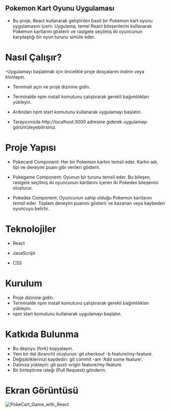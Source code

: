 ## Pokemon Kart Oyunu Uygulaması

- Bu proje, React kullanarak geliştirilen basit bir Pokemon kart oyunu uygulamasını içerir. Uygulama, temel React bileşenlerini kullanarak Pokemon kartlarını gösterir ve rastgele seçilmiş iki oyuncunun karşılaştığı bir oyun turunu simüle eder.

# Nasıl Çalışır?

-Uygulamayı başlatmak için öncelikle proje dosyalarını indirin veya klonlayın.

- Terminali açın ve proje dizinine gidin.

- Terminalde npm install komutunu çalıştırarak gerekli bağımlılıkları yükleyin.

- Ardından npm start komutunu kullanarak uygulamayı başlatın.

- Tarayıcınızda http://localhost:3000 adresine giderek uygulamayı görüntüleyebilirsiniz.

# Proje Yapısı

- Pokecard Component: Her bir Pokemon kartını temsil eder. Kartın adı, tipi ve deneyim puanı gibi verileri gösterir.

- Pokegame Component: Oyunun bir turunu temsil eder. Bu bileşen, rastgele seçilmiş iki oyuncunun kartlarını içeren iki Pokedex bileşenini oluşturur.

- Pokedex Component: Oyuncunun sahip olduğu Pokemon kartlarını temsil eder. Toplam deneyim puanını gösterir ve kazanan veya kaybeden oyuncuyu belirtir.

# Teknolojiler

- React

- JavaScript

- CSS

# Kurulum

- Proje dizinine gidin.
- Terminalde npm install komutunu çalıştırarak gerekli bağımlılıkları yükleyin.
- npm start komutunu kullanarak uygulamayı başlatın.

# Katkıda Bulunma

- Bu depoyu (fork) kopyalayın.
- Yeni bir dal (branch) oluşturun: git checkout -b feature/my-feature.
- Değişikliklerinizi kaydedin: git commit -am 'Add some feature'.
- Dalınıza yükleyin: git push origin feature/my-feature.
- Bir birleştirme isteği (Pull Request) gönderin.

# Ekran Görüntüsü

![PokeCart_Game_with_React](/poke-cart-game.gif)
